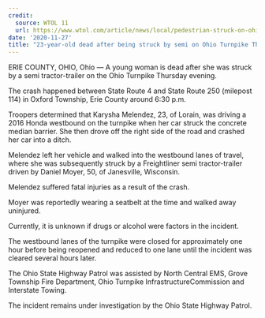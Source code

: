 ```yaml
---
credit:
  source: WTOL 11
  url: https://www.wtol.com/article/news/local/pedestrian-struck-on-ohio-turnpike-thanksgiving/512-454b640a-00f4-49e3-af0c-0c9239288bfe
date: '2020-11-27'
title: "23-year-old dead after being struck by semi on Ohio Turnpike Thanksgiving Day"
---
```

ERIE COUNTY, OHIO, Ohio — A young woman is dead after she was struck by a semi tractor-trailer on the Ohio Turnpike Thursday evening.

The crash happened between State Route 4 and State Route 250 (milepost 114) in Oxford Township, Erie County around 6:30 p.m.

Troopers determined that Karysha Melendez, 23, of Lorain, was driving a 2016 Honda westbound on the turnpike when her car struck the concrete median barrier. She then drove off the right side of the road and crashed her car into a ditch.

Melendez left her vehicle and walked into the westbound lanes of travel, where she was subsequently struck by a Freightliner semi tractor-trailer driven by Daniel Moyer, 50, of Janesville, Wisconsin.

Melendez suffered fatal injuries as a result of the crash. 

Moyer was reportedly wearing a seatbelt at the time and walked away uninjured.

Currently, it is unknown if drugs or alcohol were factors in the incident.

The westbound lanes of the turnpike were closed for approximately one hour before being reopened and reduced to one lane until the incident was cleared several hours later.

The Ohio State Highway Patrol was assisted by North Central EMS, Grove Township Fire Department, Ohio Turnpike InfrastructureCommission and Interstate Towing.

The incident remains under investigation by the Ohio State Highway Patrol.
